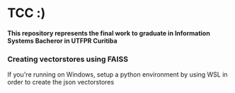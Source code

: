 # TCC :)

#### This repository represents the final work to graduate in Information Systems Bacheror in UTFPR Curitiba


### Creating vectorstores using FAISS

If you're running on Windows, setup a python environment by using WSL in order to create the json vectorstores